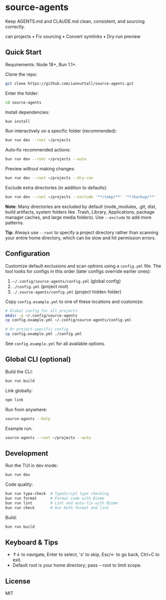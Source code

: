 # source-agents

Keep AGENTS.md and CLAUDE.md clean, consistent, and sourcing correctly.</em>

can projects • Fix sourcing • Convert symlinks • Dry‑run preview

## Quick Start

Requirements: Node 18+, Bun 1.1+.

Clone the repo:

```sh
git clone https://github.com/iannuttall/source-agents.git
```

Enter the folder:

```sh
cd source-agents
```

Install dependencies:

```sh
bun install
```

Run interactively on a specific folder (recommended):

```sh
bun run dev --root ~/projects
```

Auto‑fix recommended actions:

```sh
bun run dev --root ~/projects --auto
```

Preview without making changes:

```sh
bun run dev --root ~/projects --dry-run
```

Exclude extra directories (in addition to defaults):

```sh
bun run dev --root ~/projects --exclude '**/temp/**' '**/backup/**'
```

**Note**: Many directories are excluded by default (node_modules, .git, dist, build artifacts, system folders like .Trash, Library, Applications, package manager caches, and large media folders). Use `--exclude` to add more patterns.

**Tip**: Always use `--root` to specify a project directory rather than scanning your entire home directory, which can be slow and hit permission errors.

## Configuration

Customize default exclusions and scan options using a `config.yml` file. The tool looks for configs in this order (later configs override earlier ones):

1. `~/.config/source-agents/config.yml` (global config)
2. `./config.yml` (project root)
3. `./.source-agents/config.yml` (project hidden folder)

Copy `config.example.yml` to one of these locations and customize:

```sh
# Global config for all projects
mkdir -p ~/.config/source-agents
cp config.example.yml ~/.config/source-agents/config.yml

# Or project-specific config
cp config.example.yml ./config.yml
```

See `config.example.yml` for all available options.

## Global CLI (optional)

Build the CLI:

```sh
bun run build
```

Link globally:

```sh
npm link
```

Run from anywhere:

```sh
source-agents --help
```

Example run:

```sh
source-agents --root ~/projects --auto
```

## Development

Run the TUI in dev mode:

```sh
bun run dev
```

Code quality:

```sh
bun run type-check  # TypeScript type checking
bun run format      # Format code with Biome
bun run lint        # Lint and auto-fix with Biome
bun run check       # Run both format and lint
```

Build:

```sh
bun run build
```

## Keyboard & Tips

- ↑↓ to navigate, Enter to select, 's' to skip, Esc/← to go back, Ctrl+C to exit.
- Default root is your home directory; pass --root to limit scope.

## License

MIT

